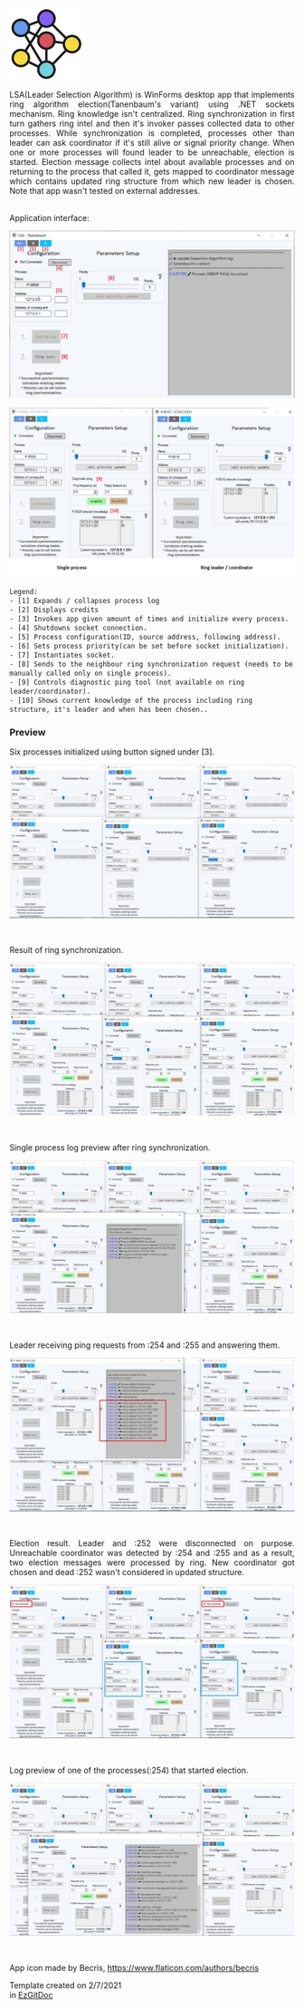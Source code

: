<p align="left"><img src="https://raw.githubusercontent.com/trolit/leader-selection-Tanenbaum/images/images/appLogo.png" alt="App logo" width="130"/></p>

<p align="justify">LSA(Leader Selection Algorithm) is WinForms desktop app that implements ring algorithm election(Tanenbaum's variant) using .NET sockets mechanism. Ring knowledge isn't centralized. Ring synchronization in first turn gathers ring intel and then it's invoker passes collected data to other processes. While synchronization is completed, processes other than leader can ask coordinator if it's still alive or signal priority change. When one or more processes will found leader to be unreachable, election is started. Election message collects intel about available processes and on returning to the process that called it, gets mapped to coordinator message which contains updated ring structure from which new leader is chosen. Note that app wasn't tested on external addresses.</p> 

<br/> Application interface:

<p align="center"><img src="https://raw.githubusercontent.com/trolit/leader-selection-Tanenbaum/images/images/img1.png" alt="App interface 1"/></p>

<p align="center"><img src="https://raw.githubusercontent.com/trolit/leader-selection-Tanenbaum/images/images/img2.png" alt="App interface 2"/></p>

```
Legend:
- [1] Expands / collapses process log
- [2] Displays credits
- [3] Invokes app given amount of times and initialize every process.
- [4] Shutdowns socket connection.
- [5] Process configuration(ID, source address, following address).
- [6] Sets process priority(can be set before socket initialization).
- [7] Instantiates socket.
- [8] Sends to the neighbour ring synchronization request (needs to be manually called only on single process).
- [9] Controls diagnostic ping tool (not available on ring leader/coordinator).
- [10] Shows current knowledge of the process including ring structure, it's leader and when has been chosen..
```

<h3>Preview</h3>

<p align="justify">Six processes initialized using button signed under [3]. </p>

<p align="center"><img src="https://raw.githubusercontent.com/trolit/leader-selection-Tanenbaum/images/images/img3.png" alt="App preview 1"/></p>

<br/>

<p align="justify">Result of ring synchronization.</p>

<p align="center"><img src="https://raw.githubusercontent.com/trolit/leader-selection-Tanenbaum/images/images/img4.png" alt="App preview 2"/></p>

<br/>

<p align="justify">Single process log preview after ring synchronization.</p>

<p align="center"><img src="https://raw.githubusercontent.com/trolit/leader-selection-Tanenbaum/images/images/img5.png" alt="App preview 3"/></p>

<br/>

<p align="justify">Leader receiving ping requests from :254 and :255 and answering them.  </p>

<p align="center"><img src="https://raw.githubusercontent.com/trolit/leader-selection-Tanenbaum/images/images/img6.png" alt="App preview 4"/></p>

<br/>

<p align="justify">Election result. Leader and :252 were disconnected on purpose. Unreachable coordinator was detected by :254 and :255 and as a result, two election messages were processed by ring. New coordinator got chosen and dead :252 wasn't considered in updated structure.</p>

<p align="center"><img src="https://raw.githubusercontent.com/trolit/leader-selection-Tanenbaum/images/images/img7.png" alt="App preview 5"/></p>

<br/>

<p align="justify">Log preview of one of the processes(:254) that started election.</p>

<p align="center"><img src="https://raw.githubusercontent.com/trolit/leader-selection-Tanenbaum/images/images/img8.png" alt="App preview 6"/></p>

<br/>

App icon made by Becris, https://www.flaticon.com/authors/becris 

Template created on 2/7/2021 <br/> in <a href="https://github.com/trolit/EzGitDoc">EzGitDoc</a>
